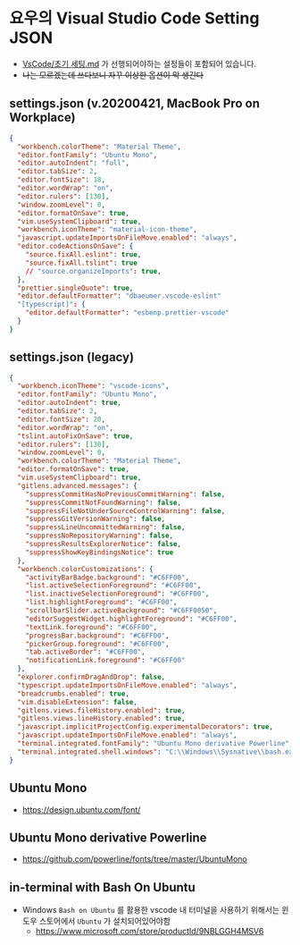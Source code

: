 # 요우의 Visual Studio Code Setting JSON

- [VsCode/초기 세팅.md](https://github.com/uyu423/TIL/blob/master/VsCode/%EC%B4%88%EA%B8%B0%20%EC%84%B8%ED%8C%85.md) 가 선행되어야하는 설정들이 포함되어 있습니다.
- ~~나는 모르겠는데 쓰다보니 자꾸 이상한 옵션이 막 생긴다~~

## settings.json (v.20200421, MacBook Pro on Workplace)

```json
{
  "workbench.colorTheme": "Material Theme",
  "editor.fontFamily": "Ubuntu Mono",
  "editor.autoIndent": "full",
  "editor.tabSize": 2,
  "editor.fontSize": 18,
  "editor.wordWrap": "on",
  "editor.rulers": [130],
  "window.zoomLevel": 0,
  "editor.formatOnSave": true,
  "vim.useSystemClipboard": true,
  "workbench.iconTheme": "material-icon-theme",
  "javascript.updateImportsOnFileMove.enabled": "always",
  "editor.codeActionsOnSave": {
    "source.fixAll.eslint": true,
    "source.fixAll.tslint": true
    // "source.organizeImports": true,
  },
  "prettier.singleQuote": true,
  "editor.defaultFormatter": "dbaeumer.vscode-eslint"
  "[typescript]": {
    "editor.defaultFormatter": "esbenp.prettier-vscode"
  }
}
```

## settings.json (legacy)

```json
{
  "workbench.iconTheme": "vscode-icons",
  "editor.fontFamily": "Ubuntu Mono",
  "editor.autoIndent": true,
  "editor.tabSize": 2,
  "editor.fontSize": 20,
  "editor.wordWrap": "on",
  "tslint.autoFixOnSave": true,
  "editor.rulers": [130],
  "window.zoomLevel": 0,
  "workbench.colorTheme": "Material Theme",
  "editor.formatOnSave": true,
  "vim.useSystemClipboard": true,
  "gitlens.advanced.messages": {
    "suppressCommitHasNoPreviousCommitWarning": false,
    "suppressCommitNotFoundWarning": false,
    "suppressFileNotUnderSourceControlWarning": false,
    "suppressGitVersionWarning": false,
    "suppressLineUncommittedWarning": false,
    "suppressNoRepositoryWarning": false,
    "suppressResultsExplorerNotice": false,
    "suppressShowKeyBindingsNotice": true
  },
  "workbench.colorCustomizations": {
    "activityBarBadge.background": "#C6FF00",
    "list.activeSelectionForeground": "#C6FF00",
    "list.inactiveSelectionForeground": "#C6FF00",
    "list.highlightForeground": "#C6FF00",
    "scrollbarSlider.activeBackground": "#C6FF0050",
    "editorSuggestWidget.highlightForeground": "#C6FF00",
    "textLink.foreground": "#C6FF00",
    "progressBar.background": "#C6FF00",
    "pickerGroup.foreground": "#C6FF00",
    "tab.activeBorder": "#C6FF00",
    "notificationLink.foreground": "#C6FF00"
  },
  "explorer.confirmDragAndDrop": false,
  "typescript.updateImportsOnFileMove.enabled": "always",
  "breadcrumbs.enabled": true,
  "vim.disableExtension": false,
  "gitlens.views.fileHistory.enabled": true,
  "gitlens.views.lineHistory.enabled": true,
  "javascript.implicitProjectConfig.experimentalDecorators": true,
  "javascript.updateImportsOnFileMove.enabled": "always",
  "terminal.integrated.fontFamily": "Ubuntu Mono derivative Powerline",
  "terminal.integrated.shell.windows": "C:\\Windows\\Sysnative\\bash.exe"
}
```

## Ubuntu Mono

- https://design.ubuntu.com/font/

## Ubuntu Mono derivative Powerline

- https://github.com/powerline/fonts/tree/master/UbuntuMono

## in-terminal with Bash On Ubuntu

- Windows `Bash on Ubuntu` 를 활용한 vscode 내 터미널을 사용하기 위해서는 윈도우 스토어에서 `Ubuntu` 가 설치되어있어야함
  - https://www.microsoft.com/store/productId/9NBLGGH4MSV6
